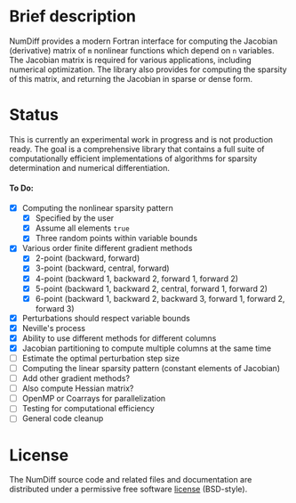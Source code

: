 # Brief description

NumDiff provides a modern Fortran interface for computing the Jacobian (derivative) matrix of `m` nonlinear functions which depend on `n` variables. The Jacobian matrix is required for various applications, including numerical optimization. The library also provides for computing the sparsity of this matrix, and returning the Jacobian in sparse or dense form.

# Status

This is currently an experimental work in progress and is not production ready. The goal is a comprehensive library that contains a full suite of computationally efficient implementations of algorithms for sparsity determination and numerical differentiation.

#### To Do:

- [x] Computing the nonlinear sparsity pattern
  - [x] Specified by the user
  - [x] Assume all elements `true`
  - [x] Three random points within variable bounds
- [x] Various order finite different gradient methods
  - [x] 2-point (backward, forward)
  - [x] 3-point (backward, central, forward)
  - [x] 4-point (backward 1, backward 2, forward 1, forward 2)
  - [x] 5-point (backward 1, backward 2, central, forward 1, forward 2)
  - [x] 6-point (backward 1, backward 2, backward 3, forward 1, forward 2, forward 3)
- [x] Perturbations should respect variable bounds
- [x] Neville's process
- [x] Ability to use different methods for different columns
- [x] Jacobian partitioning to compute multiple columns at the same time
- [ ] Estimate the optimal perturbation step size
- [ ] Computing the linear sparsity pattern (constant elements of Jacobian)
- [ ] Add other gradient methods?
- [ ] Also compute Hessian matrix?
- [ ] OpenMP or Coarrays for parallelization
- [ ] Testing for computational efficiency
- [ ] General code cleanup

# License

The NumDiff source code and related files and documentation are distributed under a permissive free software [license](https://github.com/jacobwilliams/NumDiff/blob/master/LICENSE) (BSD-style).
